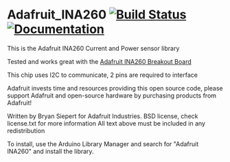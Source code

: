 Adafruit_INA260 [![Build Status](https://github.com/adafruit/Adafruit_INA260/workflows/Arduino%20Library%20CI/badge.svg)](https://github.com/adafruit/Adafruit_INA260/actions)[![Documentation](https://github.com/adafruit/ci-arduino/blob/master/assets/doxygen_badge.svg)](http://adafruit.github.io/Adafruit_INA260/html/index.html)
================

This is the Adafruit INA260 Current and Power sensor library

Tested and works great with the [Adafruit INA260 Breakout Board](http://www.adafruit.com/products/4226)

This chip uses I2C to communicate, 2 pins are required to interface

Adafruit invests time and resources providing this open source code,
please support Adafruit and open-source hardware by purchasing
products from Adafruit!

Written by Bryan Siepert for Adafruit Industries.
BSD license, check license.txt for more information
All text above must be included in any redistribution

To install, use the Arduino Library Manager and search for "Adafruit INA260" and install the library.
